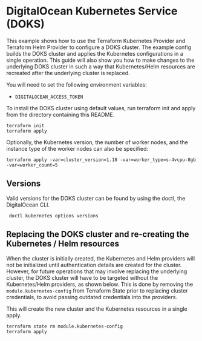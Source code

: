 # DigitalOcean Kubernetes Service (DOKS)

This example shows how to use the Terraform Kubernetes Provider and Terraform
Helm Provider to configure a DOKS cluster. The example config builds the DOKS
cluster and applies the Kubernetes configurations in a single operation. This
guide will also show you how to make changes to the underlying DOKS cluster in
such a way that Kubernetes/Helm resources are recreated after the underlying
cluster is replaced.

You will need to set the following environment variables:

 - `DIGITALOCEAN_ACCESS_TOKEN`

To install the DOKS cluster using default values, run terraform init and apply
from the directory containing this README.

```
terraform init
terraform apply
```

Optionally, the Kubernetes version, the number of worker nodes, and the instance
type of the worker nodes can also be specified:

```
terraform apply -var=cluster_version=1.18 -var=worker_type=s-4vcpu-8gb -var=worker_count=5
```


## Versions

Valid versions for the DOKS cluster can be found by using the doctl, the DigitalOcean CLI.

```
 doctl kubernetes options versions
```

## Replacing the DOKS cluster and re-creating the Kubernetes / Helm resources

When the cluster is initially created, the Kubernetes and Helm providers will not
be initialized until authentication details are created for the cluster. However,
for future operations that may involve replacing the underlying cluster, the DOKS
cluster will have to be targeted without the Kubernetes/Helm providers, as shown
below. This is done by removing the `module.kubernetes-config` from Terraform
State prior to replacing cluster credentials, to avoid passing outdated
credentials into the providers.

This will create the new cluster and the Kubernetes resources in a single apply.

```
terraform state rm module.kubernetes-config
terraform apply
```
